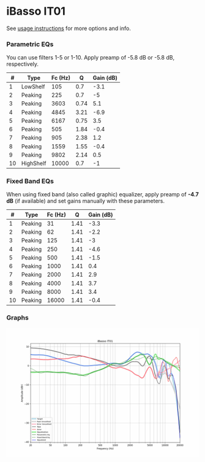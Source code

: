 # iBasso IT01
See [usage instructions](https://github.com/jaakkopasanen/AutoEq#usage) for more options and info.

### Parametric EQs
You can use filters 1-5 or 1-10. Apply preamp of -5.8 dB or -5.8 dB, respectively.

|   # | Type      |   Fc (Hz) |    Q |   Gain (dB) |
|-----|-----------|-----------|------|-------------|
|   1 | LowShelf  |       105 | 0.7  |        -3.1 |
|   2 | Peaking   |       225 | 0.7  |        -5   |
|   3 | Peaking   |      3603 | 0.74 |         5.1 |
|   4 | Peaking   |      4845 | 3.21 |        -6.9 |
|   5 | Peaking   |      6167 | 0.75 |         3.5 |
|   6 | Peaking   |       505 | 1.84 |        -0.4 |
|   7 | Peaking   |       905 | 2.38 |         1.2 |
|   8 | Peaking   |      1559 | 1.55 |        -0.4 |
|   9 | Peaking   |      9802 | 2.14 |         0.5 |
|  10 | HighShelf |     10000 | 0.7  |        -1   |

### Fixed Band EQs
When using fixed band (also called graphic) equalizer, apply preamp of **-4.7 dB** (if available) and set gains manually with these parameters.

|   # | Type    |   Fc (Hz) |    Q |   Gain (dB) |
|-----|---------|-----------|------|-------------|
|   1 | Peaking |        31 | 1.41 |        -3.3 |
|   2 | Peaking |        62 | 1.41 |        -2.2 |
|   3 | Peaking |       125 | 1.41 |        -3   |
|   4 | Peaking |       250 | 1.41 |        -4.6 |
|   5 | Peaking |       500 | 1.41 |        -1.5 |
|   6 | Peaking |      1000 | 1.41 |         0.4 |
|   7 | Peaking |      2000 | 1.41 |         2.9 |
|   8 | Peaking |      4000 | 1.41 |         3.7 |
|   9 | Peaking |      8000 | 1.41 |         3.4 |
|  10 | Peaking |     16000 | 1.41 |        -0.4 |

### Graphs
![](./iBasso%20IT01.png)

